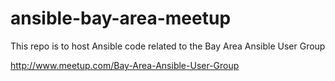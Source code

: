 ansible-bay-area-meetup
=======================

This repo is to host Ansible code related to the Bay Area Ansible User Group

http://www.meetup.com/Bay-Area-Ansible-User-Group
